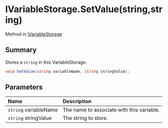 # IVariableStorage.SetValue(string,string)

Method in [IVariableStorage](api/csharp/yarn.ivariablestorage.md)

## Summary


Stores a  <code>string</code>  in this VariableStorage.


```csharp
void SetValue(string variableName, string stringValue);
```

## Parameters

|Name|Description|
|:---|:---|
|`string` variableName|The name to associate with this variable.|
|`string` stringValue|The string to store.|

